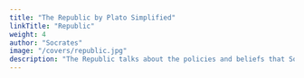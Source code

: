 ```yaml
---
title: "The Republic by Plato Simplified"
linkTitle: "Republic"
weight: 4
author: "Socrates"
image: "/covers/republic.jpg"
description: "The Republic talks about the policies and beliefs that Socrates laid out for the ideal state"
---
```

